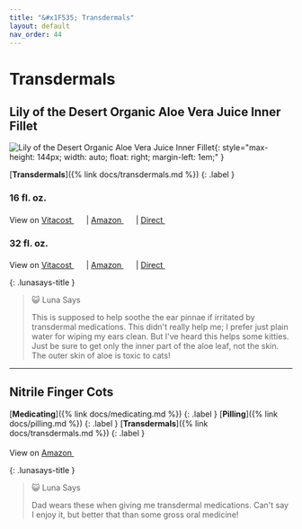 ```yaml
---
title: "&#x1F535; Transdermals"
layout: default
nav_order: 44
---
```


# Transdermals


## Lily of the Desert Organic Aloe Vera Juice Inner Fillet

![Lily of the Desert Organic Aloe Vera Juice Inner Fillet](https://lilyofthedesert.com/wp-content/uploads/2022/11/inner-fillet-aloe-vera-juice-front.jpg){: style="max-height: 144px; width: auto; float: right; margin-left: 1em;" }

[**Transdermals**]({% link docs/transdermals.md %})
{: .label }

### 16 fl. oz.

View on <a href="https://www.vitacost.com/lily-of-the-desert-organic-aloe-vera-juice-inner-fillet-preservative-free" class="external" target="_blank">Vitacost <svg width="18" height="18" viewBox="0 0 24 24" aria-labelledby="svg-external-link-title"><use xlink:href="#svg-external-link"></use></svg></a> &#124; <a href="https://www.amazon.com/dp/B019G9OZ2O" class="external" target="_blank">Amazon <svg width="18" height="18" viewBox="0 0 24 24" aria-labelledby="svg-external-link-title"><use xlink:href="#svg-external-link"></use></svg></a> &#124; <a href="https://lilyofthedesert.com/shop/lily-of-the-desert/aloe-vera-juices-gels/inner-fillet-juice/" class="external" target="_blank">Direct <svg width="18" height="18" viewBox="0 0 24 24" aria-labelledby="svg-external-link-title"><use xlink:href="#svg-external-link"></use></svg></a>

### 32 fl. oz.

View on <a href="https://www.vitacost.com/lily-of-the-desert-organic-aloe-vera-juice-inner-fillet-preservative-free-32-fl-oz" class="external" target="_blank">Vitacost <svg width="18" height="18" viewBox="0 0 24 24" aria-labelledby="svg-external-link-title"><use xlink:href="#svg-external-link"></use></svg></a> &#124; <a href="https://www.amazon.com/dp/B00028POJ2" class="external" target="_blank">Amazon <svg width="18" height="18" viewBox="0 0 24 24" aria-labelledby="svg-external-link-title"><use xlink:href="#svg-external-link"></use></svg></a> &#124; <a href="https://lilyofthedesert.com/shop/lily-of-the-desert/aloe-vera-juices-gels/inner-fillet-juice/" class="external" target="_blank">Direct <svg width="18" height="18" viewBox="0 0 24 24" aria-labelledby="svg-external-link-title"><use xlink:href="#svg-external-link"></use></svg></a>

{: .lunasays-title }
> &#x1F63A; Luna Says
>
> This is supposed to help soothe the ear pinnae if irritated by transdermal medications. This didn't really help me; I prefer just plain water for wiping my ears clean. But I've heard this helps some kitties. Just be sure to get only the inner part of the aloe leaf, not the skin. The outer skin of aloe is toxic to cats!

* * *



## Nitrile Finger Cots

[**Medicating**]({% link docs/medicating.md %})
{: .label }
[**Pilling**]({% link docs/pilling.md %})
{: .label }
[**Transdermals**]({% link docs/transdermals.md %})
{: .label }

View on <a href="https://www.amazon.com/dp/B0BS6MDCT5" class="external" target="_blank">Amazon <svg width="18" height="18" viewBox="0 0 24 24" aria-labelledby="svg-external-link-title"><use xlink:href="#svg-external-link"></use></svg></a>

{: .lunasays-title }
> &#x1F63A; Luna Says
>
> Dad wears these when giving me transdermal medications. Can't say I enjoy it, but better that than some gross oral medicine!

<!-- Updated 2024-10-21 20:38:50.807685Z -->
